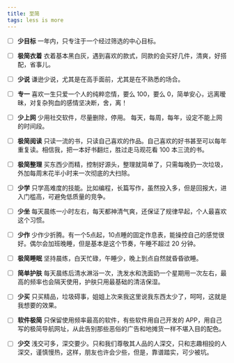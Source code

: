 ```yaml
--- 
title: 至简
tags: less is more
---
```


- [ ] **少目标**	一年内，只专注于一个经过筛选的中心目标。
- [ ] **极简衣着**	衣着基本黑白灰，遇到喜欢的款式，同款的会买好几件，清爽，好搭配，省事儿。
- [ ] **少说**	谦逊少说，尤其是在高手面前，尤其是在不熟悉的场合。
- [ ] **专一**	喜欢一生只爱一个人的纯粹恋情，要么 100，要么 0，简单安心，远离暧昧，对复杂狗血的感情坚决断，舍，离！
- [ ] **少上网**	少用社交软件，尽量删除，停用。 每天，每周，每年，设定不能上网的时间段。
- [ ] **极简阅读**	只读一流的书，只读自己喜欢的作品。自己喜欢的好书甚至可以每年重复读。相信我，把一本好书翻烂，胜过走马观花看 100 本三流的书。
- [ ] **极简整理**	买东西少而精，控制好源头，整理就简单了，只需每晚扔一次垃圾，外加每周末花半小时来一次彻底的大扫除。
- [ ] **少学**	只学高难度的技能。比如编程，长篇写作，虽然投入多，但是回报大，进入门槛高，可避免低质量的竞争。
- [ ] **少坐**	每天晨练一小时左右，每天都神清气爽，还保证了规律早起，个人最喜欢这个习惯。
- [ ] **少作**	少作少折腾。有一个5点起，10点睡的固定作息表，能操控自己的感觉很好。偶尔会加班晚睡，但是基本是这个节奏，午睡不超过 20 分钟。
- [ ] **极简睡眠**	坚持晨练，白天忙碌，午睡少，晚上到点自然就昏昏欲睡。
- [ ] **简单护肤**	每天晨练后清水淋浴一次，洗发水和洗面奶一个星期用一次左右，最高的频率也会隔天使用，护肤只用最基础的清洁保湿。 
- [ ] **少买**	只买精品，垃圾碍事，姐姐上次来我这里说我东西太少了，呵呵，这就是我想要的效果。
- [ ] **软件极简**	只保留使用频率最高的软件，有些软件用自己开发的 APP，用自己写的极简导航网址，从此告别那些恶俗的广告和地摊货一样不堪入目的配色。
- [ ] **少交**	浅交可多，深交要少。只和我们尊敬其人品的人深交，只和志趣相投的人深交，谨慎慢热，这样，朋友也许会少些，但是，靠谱踏实，可少被坑。

